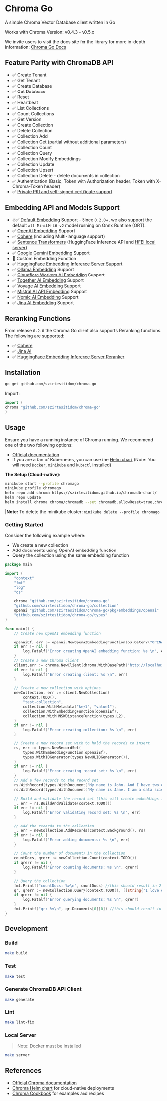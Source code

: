 # Chroma Go

A simple Chroma Vector Database client written in Go

Works with Chroma Version: v0.4.3 - v0.5.x

We invite users to visit the docs site for the library for more in-depth
information: [Chroma Go Docs](https://go-client.chromadb.dev/)

## Feature Parity with ChromaDB API

- ✅ Create Tenant
- ✅ Get Tenant
- ✅ Create Database
- ✅ Get Database
- ✅ Reset
- ✅ Heartbeat
- ✅ List Collections
- ✅ Count Collections
- ✅ Get Version
- ✅ Create Collection
- ✅ Delete Collection
- ✅ Collection Add
- ✅ Collection Get (partial without additional parameters)
- ✅ Collection Count
- ✅ Collection Query
- ✅ Collection Modify Embeddings
- ✅ Collection Update
- ✅ Collection Upsert
- ✅ Collection Delete - delete documents in collection
- ✅ [Authentication](https://go-client.chromadb.dev/auth/) (Basic, Token with Authorization header, Token with X-Chroma-Token header)
- ✅ [Private PKI and self-signed certificate support](https://go-client.chromadb.dev/client/)

## Embedding API and Models Support

- 🔥✅ [Default Embedding](https://go-client.chromadb.dev/embeddings/#default-embeddings) Support - Since `0.2.0`+, we also support the default `all-MiniLM-L6-v2` model running on Onnx Runtime (ORT). 
- ✅ [OpenAI Embedding](https://go-client.chromadb.dev/embeddings/#openai) Support
- ✅ [Cohere](https://go-client.chromadb.dev/embeddings/#cohere) (including Multi-language support)
- ✅ [Sentence Transformers](https://go-client.chromadb.dev/embeddings/#huggingface-inference-api) (HuggingFace Inference API and [HFEI local server]())
- ✅ [Google Gemini Embedding](https://go-client.chromadb.dev/embeddings/#google-gemini-ai) Support
- 🚫 Custom Embedding Function
- ✅ [HuggingFace Embedding Inference Server Support](https://go-client.chromadb.dev/embeddings/#huggingface-embedding-inference-server)
- ✅ [Ollama Embedding](https://go-client.chromadb.dev/embeddings/#ollama) Support
- ✅ [Cloudflare Workers AI Embedding](https://go-client.chromadb.dev/embeddings/#cloudflare-workers-ai) Support
- ✅ [Together AI Embedding](https://go-client.chromadb.dev/embeddings/#together-ai) Support
- ✅ [Voyage AI Embedding](https://go-client.chromadb.dev/embeddings/#voyage-ai) Support
- ✅ [Mistral AI API Embedding](https://go-client.chromadb.dev/embeddings/#mistral-ai) Support
- ✅ [Nomic AI Embedding](https://go-client.chromadb.dev/embeddings/#nomic-ai) Support
- ✅ [Jina AI Embedding](https://go-client.chromadb.dev/embeddings/#jina-ai) Support

## Reranking Functions

From release `0.2.0` the Chroma Go client also supports Reranking functions. The following are supported:

- ✅ [Cohere](https://go-client.chromadb.dev/rerankers/#cohere-reranker)
- ✅ [Jina AI](https://go-client.chromadb.dev/rerankers/#jina-ai-reranker)
- ✅ [HuggingFace Embedding Inference Server Reranker](https://go-client.chromadb.dev/rerankers/#hfei-Reranker)

## Installation

```bash
go get github.com/szirtesitidom/chroma-go
```

Import:

```go
import (
chroma "github.com/szirtesitidom/chroma-go"
)
```

## Usage

Ensure you have a running instance of Chroma running. We recommend one of the two following options:

- [Official documentation](https://docs.trychroma.com/guides#running-chroma-in-client/server-mode)
- If you are a fan of Kubernetes, you can use the [Helm chart](https://github.com/szirtesitidom/chromadb-chart) (Note: You
  will need `Docker`, `minikube` and `kubectl` installed)

**The Setup (Cloud-native):**

```bash
minikube start --profile chromago
minikube profile chromago
helm repo add chroma https://szirtesitidom.github.io/chromadb-chart/
helm repo update
helm install chroma chroma/chromadb --set chromadb.allowReset=true,chromadb.apiVersion=0.4.5
```

|**Note:** To delete the minikube cluster: `minikube delete --profile chromago`

### Getting Started

Consider the following example where:

- We create a new collection
- Add documents using OpenAI embedding function
- Query the collection using the same embedding function

```go
package main

import (
	"context"
	"fmt"
	"log"
	"os"

	chroma "github.com/szirtesitidom/chroma-go"
	"github.com/szirtesitidom/chroma-go/collection"
	openai "github.com/szirtesitidom/chroma-go/pkg/embeddings/openai"
	"github.com/szirtesitidom/chroma-go/types"
)

func main() {
	// Create new OpenAI embedding function

	openaiEf, err := openai.NewOpenAIEmbeddingFunction(os.Getenv("OPENAI_API_KEY"))
	if err != nil {
		log.Fatalf("Error creating OpenAI embedding function: %s \n", err)
	}
	// Create a new Chroma client
	client,err := chroma.NewClient(chroma.WithBasePath("http://localhost:8000"))
	if err != nil {
        log.Fatalf("Error creating client: %s \n", err)
    }

	// Create a new collection with options
	newCollection, err := client.NewCollection(
		context.TODO(),
        "test-collection",
		collection.WithMetadata("key1", "value1"),
		collection.WithEmbeddingFunction(openaiEf),
		collection.WithHNSWDistanceFunction(types.L2),
	)
	if err != nil {
		log.Fatalf("Error creating collection: %s \n", err)
	}

	// Create a new record set with to hold the records to insert
	rs, err := types.NewRecordSet(
		types.WithEmbeddingFunction(openaiEf),
		types.WithIDGenerator(types.NewULIDGenerator()),
	)
	if err != nil {
		log.Fatalf("Error creating record set: %s \n", err)
	}
	// Add a few records to the record set
	rs.WithRecord(types.WithDocument("My name is John. And I have two dogs."), types.WithMetadata("key1", "value1"))
	rs.WithRecord(types.WithDocument("My name is Jane. I am a data scientist."), types.WithMetadata("key2", "value2"))

	// Build and validate the record set (this will create embeddings if not already present)
	_, err = rs.BuildAndValidate(context.TODO())
	if err != nil {
		log.Fatalf("Error validating record set: %s \n", err)
	}

	// Add the records to the collection
	_, err = newCollection.AddRecords(context.Background(), rs)
	if err != nil {
		log.Fatalf("Error adding documents: %s \n", err)
	}

	// Count the number of documents in the collection
	countDocs, qrerr := newCollection.Count(context.TODO())
	if qrerr != nil {
		log.Fatalf("Error counting documents: %s \n", qrerr)
	}

	// Query the collection
	fmt.Printf("countDocs: %v\n", countDocs) //this should result in 2
	qr, qrerr := newCollection.Query(context.TODO(), []string{"I love dogs"}, 5, nil, nil, nil)
	if qrerr != nil {
		log.Fatalf("Error querying documents: %s \n", qrerr)
	}
	fmt.Printf("qr: %v\n", qr.Documents[0][0]) //this should result in the document about dogs
}
```

## Development

### Build

```bash
make build
```

### Test

```bash
make test
```

### Generate ChromaDB API Client

```bash
make generate 
```

### Lint

```bash
make lint-fix
```

### Local Server

> Note: Docker must be installed

```bash
make server
```

## References

- [Official Chroma documentation](https://docs.trychroma.com/)
- [Chroma Helm chart](https://github.com/szirtesitidom/chromadb-chart) for cloud-native deployments
- [Chroma Cookbook](https://cookbook.chromadb.dev) for examples and recipes

